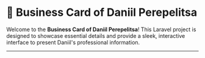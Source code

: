 # 🌟 Business Card of Daniil Perepelitsa

Welcome to the **Business Card of Daniil Perepelitsa**! This Laravel project is designed to showcase essential details and provide a sleek, interactive interface to present Daniil's professional information.

---
